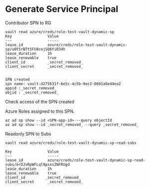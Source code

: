 

# Generate Service Principal

Contributor SPN to RG

```
vault read azure/creds/role-test-vault-dynamic-sp
Key                Value
---                -----
lease_id           azure/creds/role-test-vault-dynamic-sp/u0t5rBTt5FU8cejSQ6YiR34h
lease_duration     1h
lease_renewable    true
client_id          _secret_removed_
client_secret      _secret_removed_


SPN created
spn name: vault-d275631f-6e5c-4c5b-9ec2-0601a8e44ea2
appid :_secret_removed_
objid : _secret_removed_

```

Check access of the SPN created 

 Azure Roles assigned to this SPN.

```
az ad sp show --id <SPN-app-id> --query objectId
az ad sp show --id _secret_removed_ --query _secret_removed_

```



Readonly SPN to Subs

```
vault read azure/creds/role-test-vault-dynamic-sp-read-subs

Key                Value
---                -----
lease_id           azure/creds/role-test-vault-dynamic-sp-read-subs/erDJvRpWFLql9psxsZNFRUgd
lease_duration     1h
lease_renewable    true
client_id         _secret_removed_
client_secret      _secret_removed_


```

